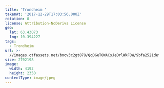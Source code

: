```yaml
---
title: 'Trondheim '
takenAt: '2017-12-29T17:03:56.000Z'
rotation: 0
license: Attribution-NoDerivs License
geo:
  lat: 63.43073
  lng: 10.394227
tags:
  - Trondheim
url: >-
  //images.ctfassets.net/bncv3c2gt878/QqDGeTOWACsJeDrlWkFOW/9bfa2521def1343129ca2443fb1473b3/trondheim_27597305999_o
size: 2702198
image:
  width: 4192
  height: 2358
contentType: image/jpeg
---
```


